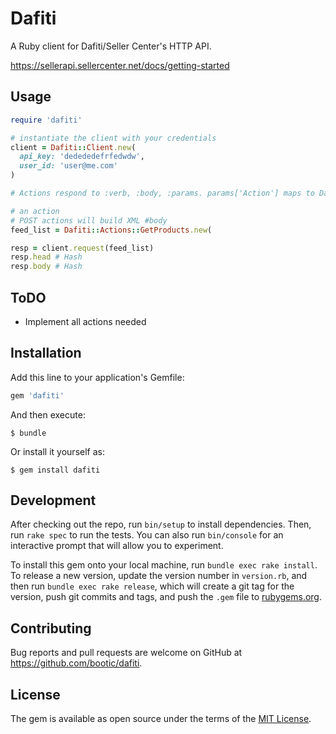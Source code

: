 # Dafiti

A Ruby client for Dafiti/Seller Center's HTTP API.

https://sellerapi.sellercenter.net/docs/getting-started

## Usage

```ruby
require 'dafiti'

# instantiate the client with your credentials
client = Dafiti::Client.new(
  api_key: 'dedededefrfedwdw',
  user_id: 'user@me.com'
)

# Actions respond to :verb, :body, :params. params['Action'] maps to Dafiti's available actions.

# an action
# POST actions will build XML #body
feed_list = Dafiti::Actions::GetProducts.new(

resp = client.request(feed_list)
resp.head # Hash
resp.body # Hash
```

## ToDO

* Implement all actions needed

## Installation

Add this line to your application's Gemfile:

```ruby
gem 'dafiti'
```

And then execute:

    $ bundle

Or install it yourself as:

    $ gem install dafiti

## Development

After checking out the repo, run `bin/setup` to install dependencies. Then, run `rake spec` to run the tests. You can also run `bin/console` for an interactive prompt that will allow you to experiment.

To install this gem onto your local machine, run `bundle exec rake install`. To release a new version, update the version number in `version.rb`, and then run `bundle exec rake release`, which will create a git tag for the version, push git commits and tags, and push the `.gem` file to [rubygems.org](https://rubygems.org).

## Contributing

Bug reports and pull requests are welcome on GitHub at https://github.com/bootic/dafiti.

## License

The gem is available as open source under the terms of the [MIT License](https://opensource.org/licenses/MIT).
